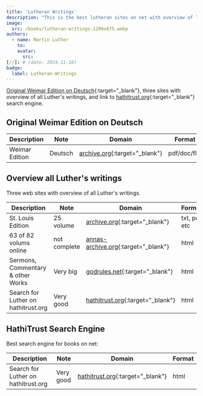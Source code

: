 ```yaml
---
title: 'Lutheran Writings'
description: "This is the best lutheran sites on net with overview of lutheran writings."
image:
  src: /books/lutheran-writings-1200x675.webp
authors: 
  - name: Martin Luther
    to: 
    avatar:
      src: 
[//]: # (date: 2024-11-18)
badge:
  label: Lutheran-Writings
---
```


[Original Weimar Edition on Deutsch](http://www.lutherdansk.dk/WA/D.%20Martin%20Luthers%20Werke,%20Weimarer%20Ausgabe%20-%20WA.htm#ab3){:target="_blank"}, three sites with overview of all Luther's writings, and link to [hathitrust.org](https://catalog.hathitrust.org/Search/Home?adv=1&setft=true&ft=ft&lookfor%5B%5D=Luther%2C+Martin%2C+1483-1546.&format%5B%5D=author&fqor-language%5B%5D=English){:target="_blank"} search engine.

## Original Weimar Edition on Deutsch

| Description | Note | Domain | Format |
| --- | --------- | ----------- | --- |
| Weimar Edition | Deutsch | [archive.org](http://www.lutherdansk.dk/WA/D.%20Martin%20Luthers%20Werke,%20Weimarer%20Ausgabe%20-%20WA.htm#ab3){:target="_blank"} | pdf/doc/flip |

## Overview all Luther's writings
Three web sites with overview of all Luther's writings.

| Description | Note | Domain | Format |
| --- | --------- | ----------- | --- |
| St. Louis Edition |25 volume | [archive.org](https://backtoluther.blogspot.com/2022/04/st-louis-edition-digitized-text-now-in.html){:target="_blank"} | txt, pdf etc |
| 63 of 82 volums online | not complete | [annas-archive.org](http://www.lutherdansk.dk/Martin%20Luther%20in%20English.htm){:target="_blank"} | html |
| Sermons, Commentary & other Works | Very big | [godrules.net](https://godrules.net/library/luther/luther.htm){:target="_blank"} | html |
| Search for Luther on hathitrust.org | Very good | [hathitrust.org](https://catalog.hathitrust.org/Search/Home?adv=1&setft=true&ft=ft&lookfor%5B%5D=Luther%2C+Martin%2C+1483-1546.&format%5B%5D=author&fqor-language%5B%5D=English){:target="_blank"} | html |

## HathiTrust Search Engine
Best search engine for books on net:

| Description | Note | Domain | Format |
| --- | --------- | ----------- | --- |
| Search for Luther on hathitrust.org | Very good | [hathitrust.org](https://catalog.hathitrust.org/Search/Home?adv=1&setft=true&ft=ft&lookfor%5B%5D=Luther%2C+Martin%2C+1483-1546.&format%5B%5D=author&fqor-language%5B%5D=English){:target="_blank"} | html |
